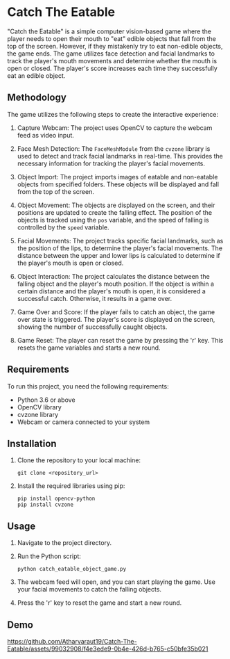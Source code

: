 
# Catch The Eatable

"Catch the Eatable" is a simple computer vision-based game where the player needs to open their mouth to "eat" edible objects that fall from the top of the screen. However, if they mistakenly try to eat non-edible objects, the game ends. The game utilizes face detection and facial landmarks to track the player's mouth movements and determine whether the mouth is open or closed. The player's score increases each time they successfully eat an edible object.

## Methodology

The game utilizes the following steps to create the interactive experience:

1. Capture Webcam: The project uses OpenCV to capture the webcam feed as video input.

2. Face Mesh Detection: The `FaceMeshModule` from the `cvzone` library is used to detect and track facial landmarks in real-time. This provides the necessary information for tracking the player's facial movements.

3. Object Import: The project imports images of eatable and non-eatable objects from specified folders. These objects will be displayed and fall from the top of the screen.

4. Object Movement: The objects are displayed on the screen, and their positions are updated to create the falling effect. The position of the objects is tracked using the `pos` variable, and the speed of falling is controlled by the `speed` variable.

5. Facial Movements: The project tracks specific facial landmarks, such as the position of the lips, to determine the player's facial movements. The distance between the upper and lower lips is calculated to determine if the player's mouth is open or closed.

6. Object Interaction: The project calculates the distance between the falling object and the player's mouth position. If the object is within a certain distance and the player's mouth is open, it is considered a successful catch. Otherwise, it results in a game over.

7. Game Over and Score: If the player fails to catch an object, the game over state is triggered. The player's score is displayed on the screen, showing the number of successfully caught objects.

8. Game Reset: The player can reset the game by pressing the 'r' key. This resets the game variables and starts a new round.

## Requirements

To run this project, you need the following requirements:

- Python 3.6 or above
- OpenCV library
- cvzone library
- Webcam or camera connected to your system

## Installation

1. Clone the repository to your local machine:
   ```
   git clone <repository_url>
   ```

2. Install the required libraries using pip:
   ```
   pip install opencv-python
   pip install cvzone
   ```

## Usage

1. Navigate to the project directory.

2. Run the Python script:
   ```
   python catch_eatable_object_game.py
   ```

3. The webcam feed will open, and you can start playing the game. Use your facial movements to catch the falling objects.

4. Press the 'r' key to reset the game and start a new round.


## Demo

https://github.com/Atharvaraut19/Catch-The-Eatable/assets/99032908/f4e3ede9-0b4e-426d-b765-c50bfe35b021



